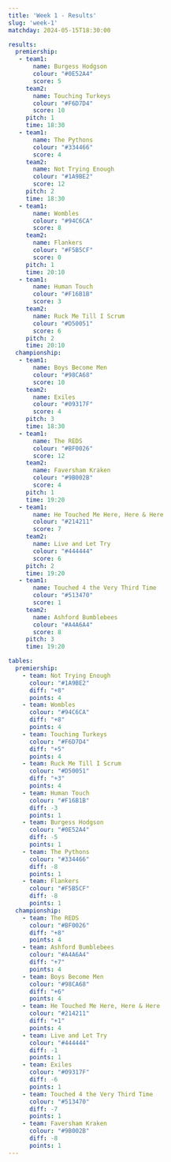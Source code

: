 ```yaml
---
title: 'Week 1 - Results'
slug: 'week-1'
matchday: 2024-05-15T18:30:00

results:
  premiership:
   - team1:
       name: Burgess Hodgson
       colour: "#0E52A4"
       score: 5
     team2:
       name: Touching Turkeys
       colour: "#F6D7D4"
       score: 10
     pitch: 1
     time: 18:30
   - team1:
       name: The Pythons
       colour: "#334466"
       score: 4
     team2:
       name: Not Trying Enough
       colour: "#1A9BE2"
       score: 12
     pitch: 2
     time: 18:30
   - team1:
       name: Wombles
       colour: "#94C6CA"
       score: 8
     team2:
       name: Flankers
       colour: "#F5B5CF"
       score: 0
     pitch: 1
     time: 20:10
   - team1:
       name: Human Touch
       colour: "#F16B1B"
       score: 3
     team2:
       name: Ruck Me Till I Scrum
       colour: "#D50051"
       score: 6
     pitch: 2
     time: 20:10
  championship:
   - team1:
       name: Boys Become Men
       colour: "#98CA68"
       score: 10
     team2:
       name: Exiles
       colour: "#09317F"
       score: 4
     pitch: 3
     time: 18:30
   - team1:
       name: The REDS
       colour: "#BF0026"
       score: 12
     team2:
       name: Faversham Kraken
       colour: "#9B002B"
       score: 4
     pitch: 1
     time: 19:20
   - team1:
       name: He Touched Me Here, Here & Here
       colour: "#214211"
       score: 7
     team2:
       name: Live and Let Try
       colour: "#444444"
       score: 6
     pitch: 2
     time: 19:20
   - team1:
       name: Touched 4 the Very Third Time
       colour: "#513470"
       score: 1
     team2:
       name: Ashford Bumblebees
       colour: "#A4A6A4"
       score: 8
     pitch: 3
     time: 19:20

tables:
  premiership:
    - team: Not Trying Enough
      colour: "#1A9BE2"
      diff: "+8"
      points: 4
    - team: Wombles
      colour: "#94C6CA"
      diff: "+8"
      points: 4
    - team: Touching Turkeys
      colour: "#F6D7D4"
      diff: "+5"
      points: 4
    - team: Ruck Me Till I Scrum
      colour: "#D50051"
      diff: "+3"
      points: 4
    - team: Human Touch
      colour: "#F16B1B"
      diff: -3
      points: 1
    - team: Burgess Hodgson
      colour: "#0E52A4"
      diff: -5
      points: 1
    - team: The Pythons
      colour: "#334466"
      diff: -8
      points: 1
    - team: Flankers
      colour: "#F5B5CF"
      diff: -8
      points: 1
  championship:
    - team: The REDS
      colour: "#BF0026"
      diff: "+8"
      points: 4
    - team: Ashford Bumblebees
      colour: "#A4A6A4"
      diff: "+7"
      points: 4
    - team: Boys Become Men
      colour: "#98CA68"
      diff: "+6"
      points: 4
    - team: He Touched Me Here, Here & Here
      colour: "#214211"
      diff: "+1"
      points: 4
    - team: Live and Let Try
      colour: "#444444"
      diff: -1
      points: 1
    - team: Exiles
      colour: "#09317F"
      diff: -6
      points: 1
    - team: Touched 4 the Very Third Time
      colour: "#513470"
      diff: -7
      points: 1
    - team: Faversham Kraken
      colour: "#9B002B"
      diff: -8
      points: 1
---
```


